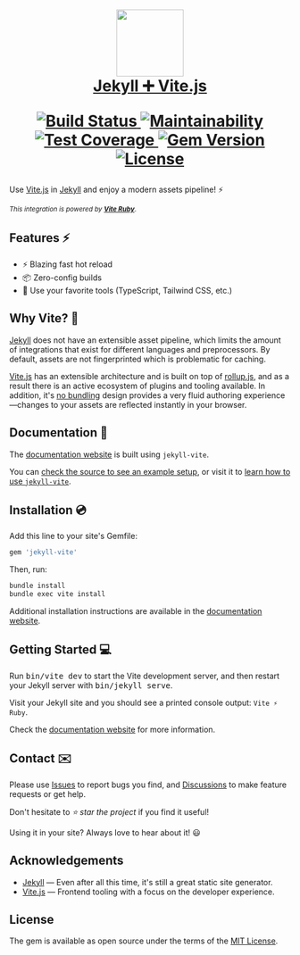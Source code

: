 <h1 align="center">
  <a href="https://jekyll-vite.netlify.app/">
    <img src="https://raw.githubusercontent.com/ElMassimo/vite_ruby/main/docs/public/logo.svg" width="120px"/>
  </a>

  <br>

  <a href="https://jekyll-vite.netlify.app/">
    Jekyll ➕ Vite.js
  </a>

  <br>

  <p align="center">
    <a href="https://github.com/ElMassimo/jekyll-vite/actions">
      <img alt="Build Status" src="https://github.com/ElMassimo/jekyll-vite/workflows/build/badge.svg"/>
    </a>
    <a href="https://codeclimate.com/github/ElMassimo/jekyll-vite">
      <img alt="Maintainability" src="https://codeclimate.com/github/ElMassimo/jekyll-vite/badges/gpa.svg"/>
    </a>
    <a href="https://codeclimate.com/github/ElMassimo/jekyll-vite">
      <img alt="Test Coverage" src="https://codeclimate.com/github/ElMassimo/jekyll-vite/badges/coverage.svg"/>
    </a>
    <a href="https://rubygems.org/gems/jekyll-vite">
      <img alt="Gem Version" src="https://img.shields.io/gem/v/jekyll-vite.svg?colorB=e9573f"/>
    </a>
    <a href="https://github.com/ElMassimo/jekyll-vite/blob/master/LICENSE.txt">
      <img alt="License" src="https://img.shields.io/badge/license-MIT-428F7E.svg"/>
    </a>
  </p>
</h1>

[vite ruby]: https://github.com/ElMassimo/vite_ruby
[website]: https://jekyll-vite.netlify.app/
[jekyll]: https://jekyllrb.com/
[configuration reference]: https://vite-ruby.netlify.app/config/
[features]: https://vite-ruby.netlify.app/guide/introduction.html
[guides]: https://vite-ruby.netlify.app/guide/
[config]: https://vite-ruby.netlify.app/config/
[vite.js]: http://vitejs.dev/
[Issues]: https://github.com/ElMassimo/jekyll-vite/issues?q=is%3Aissue+is%3Aopen+sort%3Aupdated-desc
[Discussions]: https://github.com/ElMassimo/jekyll-vite/discussions
[no bundling]: https://vitejs.dev/guide/why.html#the-problems
[bundling]: https://vitejs.dev/guide/why.html#why-bundle-for-production
[rollup.js]: https://rollupjs.org
[esbuild]: https://esbuild.github.io/
[example]: https://github.com/ElMassimo/jekyll-vite/tree/main/docs

Use [Vite.js] in [Jekyll] and enjoy a modern assets pipeline! ⚡️

<small>_This integration is powered by [__Vite Ruby__][Vite Ruby]_.</small>

## Features ⚡️

- ⚡️ Blazing fast hot reload
- 📦 Zero-config builds
- 🎨 Use your favorite tools (TypeScript, Tailwind CSS, etc.)

## Why Vite? 🤔

[Jekyll] does not have an extensible asset pipeline, which limits the amount of
integrations that exist for different languages and preprocessors. By default,
assets are not fingerprinted which is problematic for caching.

[Vite.js] has an extensible architecture and is built on top of [rollup.js], and as
a result there is an active ecosystem of plugins and tooling available. In addition,
it's [no bundling] design provides a very fluid authoring experience—changes to
your assets are reflected instantly in your browser.

## Documentation 📖

The [documentation website][website] is built using `jekyll-vite`.

You can [check the source to see an example setup][example], or visit it to
[learn how to use `jekyll-vite`][website].

## Installation 💿

Add this line to your site's Gemfile:

```ruby
gem 'jekyll-vite'
```

Then, run:

```bash
bundle install
bundle exec vite install
```

Additional installation instructions are available in the [documentation website][website].

## Getting Started 💻

Run <kbd>bin/vite dev</kbd> to start the Vite development server, and then
restart your Jekyll server with <kbd>bin/jekyll serve</kbd>.

Visit your Jekyll site and you should see a printed console output: `Vite ⚡️ Ruby`.

Check the [documentation website][website] for more information.

## Contact ✉️

Please use [Issues] to report bugs you find, and [Discussions] to make feature requests or get help.

Don't hesitate to _⭐️ star the project_ if you find it useful!

Using it in your site? Always love to hear about it! 😃

## Acknowledgements

- [Jekyll] — Even after all this time, it's still a great static site generator.
- [Vite.js] — Frontend tooling with a focus on the developer experience.

## License

The gem is available as open source under the terms of the [MIT License](https://opensource.org/licenses/MIT).


